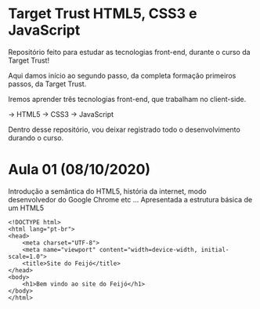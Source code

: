 # Target Trust HTML5, CSS3 e JavaScript
 Repositório feito para estudar as tecnologias front-end, durante o curso da Target Trust!

Aqui damos início ao segundo passo, da completa formação primeiros passos, da Target Trust. 

Iremos aprender três tecnologias front-end, que trabalham no client-side. 

-> HTML5
-> CSS3
-> JavaScript

Dentro desse repositório, vou deixar registrado todo o desenvolvimento durando o curso.

# Aula 01 (08/10/2020)
Introdução a semântica do HTML5, história da internet, modo desenvolvedor do Google Chrome etc ... 
Apresentada a estrutura básica de um HTML5

```
<!DOCTYPE html>
<html lang="pt-br">
<head>
	<meta charset="UTF-8">
	<meta name="viewport" content="width=device-width, initial-scale=1.0">
	<title>Site do Feijó</title>
</head>
<body>
	<h1>Bem vindo ao site do Feijó</h1>
</body>
</html>
```